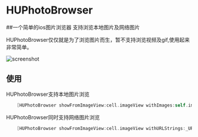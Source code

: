 # HUPhotoBrowser
##一个简单的ios图片浏览器 支持浏览本地图片及网络图片

HUPhotoBrowser仅仅就是为了浏览图片而生，暂不支持浏览视频及gif,使用起来非常简单。

![screenshot]()

## 使用
HUPhotoBrowser支持本地图片浏览

```Objective-C
	[HUPhotoBrowser showFromImageView:cell.imageView withImages:self.images atIndex:indexPath.row];

```
HUPhotoBrowser同时支持网络图片浏览
```Objective-C
	[HUPhotoBrowser showFromImageView:cell.imageView withURLStrings:_URLStrings atIndex:indexPath.row];

```
